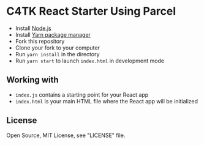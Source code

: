 # C4TK React Starter Using Parcel

* Install [Node.js](https://nodejs.org/download/)
* Install [Yarn package manager](https://yarnpkg.com/en/docs/install)
* Fork this repository
* Clone your fork to your computer
* Run `yarn install` in the directory
* Run `yarn start` to launch `index.html` in development mode

## Working with

* `index.js` contains a starting point for your React app
* `index.html` is your main HTML file where the React app will be initialized

## License

Open Source, MIT License, see "LICENSE" file.